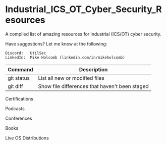 # Industrial_ICS_OT_Cyber_Security_Resources
A compiled list of amazing resources for industrial (ICS/OT) cyber security.

Have suggestions?  Let me know at the following:
 
    Discord:   UtilSec
    LinkedIn:  Mike Holcomb (linkedin.com/in/mikeholcomb)

| Command | Description |
| --- | --- |
| git status | List all new or modified files |
| git diff | Show file differences that haven't been staged |
Certifications


Podcasts

Conferences

Books


Live OS Distributions
